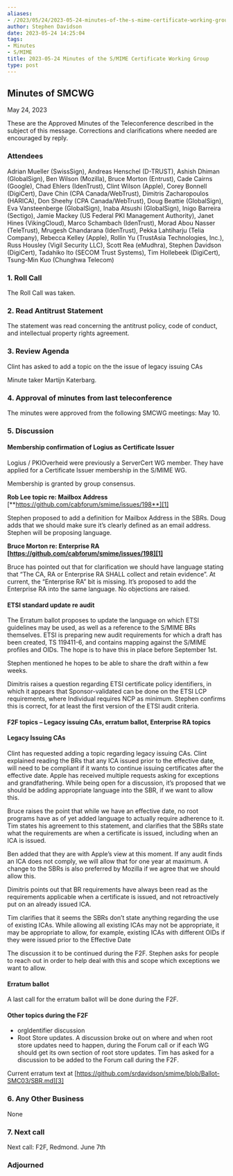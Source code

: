 ```yaml
---
aliases:
- /2023/05/24/2023-05-24-minutes-of-the-s-mime-certificate-working-group/
author: Stephen Davidson
date: 2023-05-24 14:25:04
tags:
- Minutes
- S/MIME
title: 2023-05-24 Minutes of the S/MIME Certificate Working Group
type: post
---
```


## Minutes of SMCWG

May 24, 2023

These are the Approved Minutes of the Teleconference described in the subject of this message. Corrections and clarifications where needed are encouraged by reply.

### Attendees

Adrian Mueller (SwissSign), Andreas Henschel (D-TRUST), Ashish Dhiman (GlobalSign), Ben Wilson (Mozilla), Bruce Morton (Entrust), Cade Cairns (Google), Chad Ehlers (IdenTrust), Clint Wilson (Apple), Corey Bonnell (DigiCert), Dave Chin (CPA Canada/WebTrust), Dimitris Zacharopoulos (HARICA), Don Sheehy (CPA Canada/WebTrust), Doug Beattie (GlobalSign), Eva Vansteenberge (GlobalSign), Inaba Atsushi (GlobalSign), Inigo Barreira (Sectigo), Jamie Mackey (US Federal PKI Management Authority), Janet Hines (VikingCloud), Marco Schambach (IdenTrust), Morad Abou Nasser (TeleTrust), Mrugesh Chandarana (IdenTrust), Pekka Lahtiharju (Telia Company), Rebecca Kelley (Apple), Rollin Yu (TrustAsia Technologies, Inc.), Russ Housley (Vigil Security LLC), Scott Rea (eMudhra), Stephen Davidson (DigiCert), Tadahiko Ito (SECOM Trust Systems), Tim Hollebeek (DigiCert), Tsung-Min Kuo (Chunghwa Telecom)

### 1. Roll Call

The Roll Call was taken.

### 2. Read Antitrust Statement

The statement was read concerning the antitrust policy, code of conduct, and intellectual property rights agreement.

### 3. Review Agenda

Clint has asked to add a topic on the the issue of legacy issuing CAs

Minute taker Martijn Katerbarg.

### 4. Approval of minutes from last teleconference

The minutes were approved from the following SMCWG meetings: May 10.

### 5. Discussion

#### Membership confirmation of Logius as Certificate Issuer

Logius / PKIOverheid were previously a ServerCert WG member. They have applied for a Certificate Issuer membership in the S/MIME WG.

Membership is granted by group consensus.

**Rob Lee topic re: Mailbox Address** [**https://github.com/cabforum/smime/issues/198**][1]

Stephen proposed to add a definition for Mailbox Address in the SBRs. Doug adds that we should make sure it’s clearly defined as an email address. Stephen will be proposing language.

**Bruce Morton re: Enterprise RA [https://github.com/cabforum/smime/issues/198][1]**

Bruce has pointed out that for clarification we should have language stating that “The CA, RA or Enterprise RA SHALL collect and retain evidence”. At current, the “Enterprise RA” bit is missing. It’s proposed to add the Enterprise RA into the same language. No objections are raised.

#### ETSI standard update re audit

The Erratum ballot proposes to update the language on which ETSI guidelines may be used, as well as a reference to the S/MIME BRs themselves. ETSI is preparing new audit requirements for which a draft has been created, TS 119411-6, and contains mapping against the S/MIME profiles and OIDs. The hope is to have this in place before September 1st.

Stephen mentioned he hopes to be able to share the draft within a few weeks.

Dimitris raises a question regarding ETSI certificate policy identifiers, in which it appears that Sponsor-validated can be done on the ETSI LCP requirements, where Individual requires NCP as minimum. Stephen confirms this is correct, for at least the first version of the ETSI audit criteria.

#### F2F topics – Legacy issuing CAs, erratum ballot, Enterprise RA topics

#### Legacy Issuing CAs

Clint has requested adding a topic regarding legacy issuing CAs. Clint explained reading the BRs that any ICA issued prior to the effective date, will need to be compliant if it wants to continue issuing certificates after the effective date. Apple has received multiple requests asking for exceptions and grandfathering. While being open for a discussion, it’s proposed that we should be adding appropriate language into the SBR, if we want to allow this.

Bruce raises the point that while we have an effective date, no root programs have as of yet added language to actually require adherence to it. Tim states his agreement to this statement, and clarifies that the SBRs state what the requirements are when a certificate is issued, including when an ICA is issued.

Ben added that they are with Apple’s view at this moment. If any audit finds an ICA does not comply, we will allow that for one year at maximum. A change to the SBRs is also preferred by Mozilla if we agree that we should allow this.

Dimitris points out that BR requirements have always been read as the requirements applicable when a certificate is issued, and not retroactively put on an already issued ICA.

Tim clarifies that it seems the SBRs don’t state anything regarding the use of existing ICAs. While allowing all existing ICAs may not be appropriate, it may be appropriate to allow, for example, existing ICAs with different OIDs if they were issued prior to the Effective Date

The discussion it to be continued during the F2F. Stephen asks for people to reach out in order to help deal with this and scope which exceptions we want to allow.

#### Erratum ballot

A last call for the erratum ballot will be done during the F2F.

#### Other topics during the F2F

- orgIdentifier discussion
- Root Store updates. A discussion broke out on where and when root store updates need to happen, during the Forum call or if each WG should get its own section of root store updates. Tim has asked for a discussion to be added to the Forum call during the F2F.

Current erratum text at [https://github.com/srdavidson/smime/blob/Ballot-SMC03/SBR.md][3]

### 6. Any Other Business

None

### 7. Next call

Next call: F2F, Redmond. June 7th

### Adjourned

[1]: https://github.com/cabforum/smime/issues/198
[2]: https://lists.cabforum.org/pipermail/smcwg-public/2023-May/000676.html
[3]: https://github.com/srdavidson/smime/blob/Ballot-SMC03/SBR.md